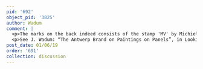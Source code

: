 ```yaml
---
pid: '692'
object_pid: '3825'
author: Wadum
comment: |
  <p>The marks on the back indeed consists of the stamp 'MV' by Michiel Vriendt, an illegible and abraded Antwerp Brand and the letter 'A'. The latter I have identified as a year letter from the Guild year 1621-1622. This would be the year the panel was produced. </p>
  <p>See J. Wadum: “The Antwerp Brand on Paintings on Panels”, in Looking Through Paintings. The Study of Painting Techniques and Materials in Support of Art Historical Research, ed. E. Hermens. Leids Kunsthistorisch Jaarboek XI. Baarn and London (1998) 179-198, and especially page 198.</p>
post_date: 01/06/19
order: '691'
collection: discussion
---
```

